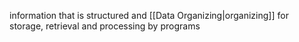 information that is structured and [[Data Organizing|organizing]] for storage, retrieval and processing by programs